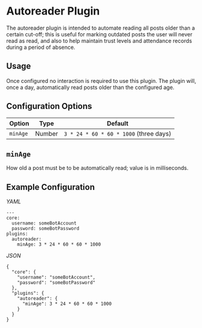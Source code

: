 # Autoreader Plugin

The autoreader plugin is intended to automate reading all posts older than a certain cut-off;
this is useful for marking outdated posts the user will never read as read,
and also to help maintain trust levels and attendance records during a period of absence.

## Usage
Once configured no interaction is required to use this plugin.
The plugin will, once a day, automatically read posts older than the configured age.

## Configuration Options

| Option   | Type   | Default                                |
|----------|--------|----------------------------------------|
| `minAge` | Number | `3 * 24 * 60 * 60 * 1000` (three days) |

## `minAge`
How old a post must be to be automatically read; value is in milliseconds.

## Example Configuration
*YAML*
```
---
core:
  username: someBotAccount
  password: someBotPassword
plugins:
  autoreader: 
    minAge: 3 * 24 * 60 * 60 * 1000
```

*JSON*
```
{
  "core": {
    "username": "someBotAccount",
    "password": "someBotPassword"
  },
  "plugins": {
    "autoreader": {
      "minAge": 3 * 24 * 60 * 60 * 1000
    }
  }
}
```